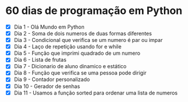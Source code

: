 # 60 dias de programação em Python

- [x] Dia 1 - Olá Mundo em Python
- [x] Dia 2 - Soma de dois numeros de duas formas diferentes
- [x] Dia 3 - Condicional que verifica se um numero é par ou impar
- [x] Dia 4 - Laço de repetição usando for e while
- [x] Dia 5 - Função que imprimi quadrado de um numero
- [x] Dia 6 - Lista de frutas
- [x] Dia 7 - Dicionario de aluno dinamico  e estático
- [x] Dia 8 - Função que verifica se uma pessoa pode dirigir
- [x] Dia 9 - Contador personalizado
- [x] Dia 10 - Gerador de senhas
- [x] Dia 11 - Usamos a função sorted para ordenar uma lista de numeros